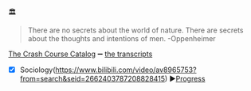 :classical_building: 
>There are no secrets about the world of nature. 
>There are secrets about the thoughts and intentions of men.  -Oppenheimer

[The Crash Course Catalog](https://thecrashcourse.com/)   :heavy_minus_sign: [the transcripts](https://nerdfighteria.info/c/crashcourse/)

- [x] Sociology(https://www.bilibili.com/video/av8965753?from=search&seid=2662403787208828415)
:arrow_forward:[Progress](https://github.com/AAAlimjan/STUFF-ON-2018/issues/5)
